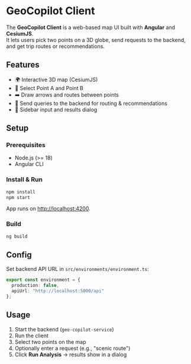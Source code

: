 # GeoCopilot Client

The **GeoCopilot Client** is a web-based map UI built with **Angular** and **CesiumJS**.  
It lets users pick two points on a 3D globe, send requests to the backend, and get trip routes or recommendations.

## Features
- 🌍 Interactive 3D map (CesiumJS)
- 📍 Select Point A and Point B
- ➡️ Draw arrows and routes between points
- 🤖 Send queries to the backend for routing & recommendations
- 💬 Sidebar input and results dialog

## Setup

### Prerequisites
- Node.js (>= 18)
- Angular CLI

### Install & Run
```bash
npm install
npm start
```
App runs on [http://localhost:4200](http://localhost:4200).

### Build
```bash
ng build
```

## Config
Set backend API URL in `src/environments/environment.ts`:
```ts
export const environment = {
  production: false,
  apiUrl: "http://localhost:5000/api"
};
```

## Usage
1. Start the backend (`geo-copilot-service`)
2. Run the client
3. Select two points on the map
4. Optionally enter a request (e.g., "scenic route")
5. Click **Run Analysis** → results show in a dialog
